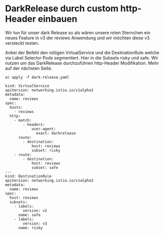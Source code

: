 # DarkRelease durch custom http-Header einbauen



Wir tun für unser dark Release so als wären unsere roten Sternchen ein neues Feature in v3 der reviews Anwendung und wir möchten diese v3 versteckt testen.

Anbei der Befehl den nötigen VirtualService und die DestinationRule welche via Label Selector Pods segmentiert. Hier in die Subsets risky und safe. Wir nutzen um das DarkRelease durchzuführen http-Header Modifikation. Mehr auf der nächsten Seite.

```text
oc apply -f dark-release.yaml
```

```text
kind: VirtualService
apiVersion: networking.istio.io/v1alpha3
metadata:
  name: reviews
spec:
  hosts:
    - reviews
  http:
    - match:
        - headers:
            user-agent:
              exact: darkrelease
      route:
        - destination:
            host: reviews
            subset: risky
    - route:
        - destination:
            host: reviews
            subset: safe
---
kind: DestinationRule
apiVersion: networking.istio.io/v1alpha3
metadata:
  name: reviews
spec:
  host: reviews
  subsets:
    - labels:
        version: v2
      name: safe
    - labels:
        version: v3
      name: risky
```

